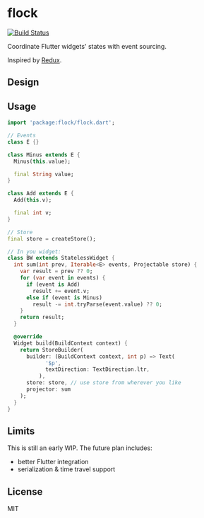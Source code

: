 # flock

[![Build Status](https://travis-ci.com/pinyin/flock.svg?branch=master)](https://travis-ci.com/pinyin/flock)

Coordinate Flutter widgets' states with event sourcing.

Inspired by [Redux](https://github.com/reduxjs/redux/).

## Design



## Usage

```dart
import 'package:flock/flock.dart';

// Events
class E {}

class Minus extends E {
  Minus(this.value);

  final String value;
}

class Add extends E {
  Add(this.v);

  final int v;
}

// Store
final store = createStore();

// In you widget:
class BW extends StatelessWidget {
  int sum(int prev, Iterable<E> events, Projectable store) {
    var result = prev ?? 0;
    for (var event in events) {
      if (event is Add)
        result += event.v;
      else if (event is Minus)
        result -= int.tryParse(event.value) ?? 0;
    }
    return result;
  }

  @override
  Widget build(BuildContext context) {
    return StoreBuilder( 
      builder: (BuildContext context, int p) => Text(
            '$p',
            textDirection: TextDirection.ltr,
          ),
      store: store, // use store from wherever you like
      projector: sum
    );
  }
}


```

## Limits

This is still an early WIP. The future plan includes:
- better Flutter integration
- serialization & time travel support

## License

MIT

